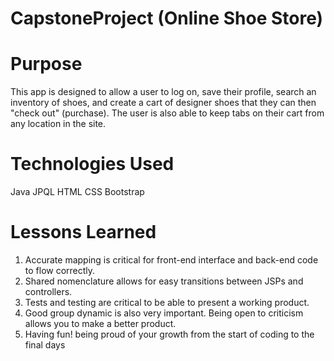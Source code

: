# CapstoneProject (Online Shoe Store)
# Purpose
  This app is designed to allow a user to log on, save their profile, search an inventory of shoes, and 
  create a cart of designer shoes that they can then "check out" (purchase). The user is also able to keep tabs 
  on their cart from any location in the site.
# Technologies Used
  Java
  JPQL
  HTML
  CSS
  Bootstrap
# Lessons Learned
  1. Accurate mapping is critical for front-end interface and back-end code to flow correctly.
  2. Shared nomenclature allows for easy transitions between JSPs and controllers.
  3. Tests and testing are critical to be able to present a working product.
  4. Good group dynamic is also very important. Being open to criticism allows you to make a better product.
  5. Having fun! being proud of your growth from the start of coding to the final days

